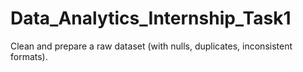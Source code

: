 # Data_Analytics_Internship_Task1
Clean and prepare a raw dataset (with nulls, duplicates, inconsistent formats).
